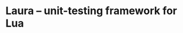 # Laura &ndash; unit-testing framework for Lua

<svg fill="none" viewBox="0 0 256 256" width="256" height="256" xmlns="http://www.w3.org/2000/svg">
	<foreignObject width="100%" height="100%">
		<div xmlns="http://www.w3.org/1999/xhtml">
			<style>
				.container {
					text-align: center;
				}
				.piximage {
					image-rendering: pixelated;
				}
			<div class="container">
<img src="https://raw.githubusercontent.com/dknight/laura/refs/heads/main/misc/laura-256.png" alt="Laura Testing Framework" class="piximage>
</p>
    	</div>
    </foreignObject>
</svg>

<p align="center">
<a href="https://github.com/dknight/laura/actions/workflows/tests.yml"><img src="https://github.com/dknight/laura/actions/workflows/tests.yml/badge.svg" alt="Tests"></a>
<a href="https://opensource.org/licenses/MIT"><img src="https://img.shields.io/badge/License-MIT-blue.svg" alt="License: MIT"></a>
<a href="https://luarocks.org/modules/dknight/laura"><img src="https://img.shields.io/luarocks/v/dknight/laura?color=be2865" alt="LuaRocks"></a>
</p>

<p align="center">
Laura 👧🏻 is a lightweight unit-testing framework for Lua with simplicity in mind.
The framework has no dependencies and is compatible with Lua versions 5.1&mdash;5.4 and LuaJIT.
</p>

## Features

- **Lightweight and minimalist**
- **Easy to install and use**
- **No Dependencies**
- **Understandable, human-readable feedback**
- **Compatible with any Lua 5.1+ version and LuaJIT**

📚 [Complete documentation](https://www.whoop.ee/post/laura-unit-testing-framework-for-lua.html)

## Getting started

### Install

There are several ways to install: LuaRocks, Make utility, and manual installation.

#### LuaRocks

```sh
luarocks install laura
```

...or use the tree in the user's home directory.

```sh
luarocks --local install laura
```

#### Makefile

Using the `make` utility to install.

Clone the source code.

```sh
git clone https://github.com/dknight/laura.git
```

Run `make`

```sh
make install
```

There are variables that can be set with `make`.

- `PREFIX`: basic installation prefix for the module (default `/usr/local`);
- `BINDIR`: use the binary path in the file system tree (default `${PREFIX}/bin`);
- `LIBDIR`: where to put the shared libraries (default `${PREFIX}/share/lua/${LUA_VERSION}`)

Consider:

```sh
PREFIX=/opt/lua/libs BINDIR=/opt/bin LIBDIR=/opt/share make install
```

#### Manual installation

Just clone the repository and include the location to `LUA_PATH`
environment variable.

## Writing tests

Writing tests is pretty simple and straightforward.

```lua
local laura = require("laura")

local it = laura.it
local describe = laura.describe
local expect = laura.expect

describe("my test case", function()
	it("should be equal to three", function()
		expect(1 + 2).toEqual(3)
	end)
end)
```

### Skipping tests

There is a possibility to skip the test case or suite using the `skip` method.
Skipped tests won't run and will be reported as **[SKIPPED]**. Please note
that there is a `:` colon. If you mark a suite as skipped, all its children will
also be skipped.

```lua
local laura = require("laura")

local it = laura.it
local describe = laura.describe
local expect = laura.expect

describe:skip("skip", function()
	it("should be skipped", function()
		expect(1 + 2).toEqual(3)
	end)
end)
```

### Only tests

Like skipped tests, mark tests with `only`; only marked tests will run;
others will be ignored, useful for debugging.

```lua
local laura = require("laura")

local it = laura.it
local describe = laura.describe
local expect = laura.expect

describe:only("only suite", function()
	it("should be three", function()
		expect(1 + 2).toEqual(3)
	end)
end)
```

## Running tests

### Using Command Line Client

By default, Laura looks for files with pattern `*_test.lua` in the given directory. Current directory is the default value.

```sh
laura [test_dir]
```

### Using API

Consider example:

```lua
local laura = require("laura")
local TextReporter = require("laura.reporters.text")

local it = laura.it
local describe = laura.describe
local expect = laura.expect
local Runner = laura.Runner

describe("my test case", function()
	it("should be equal to three", function()
		expect(1 + 2).toEqual(3)
	end)
end)

local runner = Runner:new()
local results = runner:runTests()
local reporter = TextReporter:new(results)
reporter:report()
runner:done()
```

## Configuration

There are the [options](https://github.com/dknight/laura/blob/main/src/Config.lua) that can be customized.
Check more options on the [documentation page](https://www.whoop.ee/post/laura-unit-testing-framework-for-lua.html).

Options can be set in any \*.lua file that returns a module and specified with a flag.

```sh
laura -c <path_to_config.lua> [test_dir]
```

Another way to create [`.laurarc`](https://github.com/dknight/laura/blob/main/.laurarc)
file in your project directory and setup preferences in the same format
as in the configuration file.

Also, there are ["private" configuration fields](https://github.com/dknight/laura/blob/main/src/laura/Config.lua), which are not recommended to change, unless you know that you know what you are doing.

# Code coverage

Code coverage can be enabled in `.laurarc` configuration file. Or if you are
using CLI flag `--coverage`. There are extra coverage reporters can be used,
like: terminal, html, csv, etc. Check [configuration file](https://github.com/dknight/laura/blob/main/src/laura/Config.lua) source.

## Documentation

Read the complete documentation on the [external website](https://www.whoop.ee/post/laura-unit-testing-framework-for-lua.html).

## Known issues

**Code coverage** is yet to be finalized. It might have the inaccuracies.

## Credits

Original picture by [lumeish](https://lumeish.itch.io/), used under
[Creative Commons Attribution v4.0 International](https://itch.io/game-assets/assets-cc4-by) license.

Coverage line scanner is modified algorithm based on [lunarmodules/luacov](https://github.com/lunarmodules/luacov), published under
[MIT](https://opensource.org/license/MIT) license.

## Contribution

Any help is appreciated. Found a bug, typo, inaccuracy, etc.? Please do
not hesitate to create [a pull request](https://github.com/dknight/laura/pulls) or submit an [issue](https://github.com/dknight/laura/issues).

## License

MIT 2024
